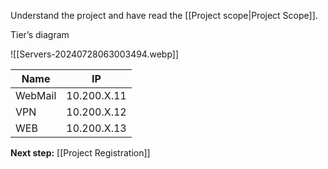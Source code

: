 
Understand the project and have read the [[Project scope|Project Scope]].

Tier’s diagram

![[Servers-20240728063003494.webp]]



| Name    | IP          |
| ------- | ----------- |
| WebMail | 10.200.X.11 |
| VPN     | 10.200.X.12 |
| WEB     | 10.200.X.13 |

**Next step:** [[Project Registration]]

